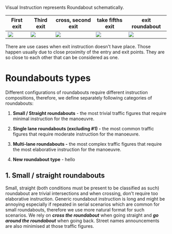 Visual Instruction represents Roundabout schematically.

| **First exit**     | **Third exit**     | **cross, second exit** | **take fifths exit** | **exit roundabout** |
| ------------------ | ------------------ | ---------------------- | -------------------- | ------------------- |
| ![](images/24.png) | ![](images/25.png) | ![](images/26.png)     | ![](images/27.png)   | ![](images/28.png)  |

There are use cases when exit instruction doesn't have place. Those happen usually due to close proximity of the entry and exit points. They are so close to each other that can be considered as one.

Roundabouts types
=================

Different configurations of roundabouts require different instruction compositions, therefore, we define separately following categories of roundabouts:

1. **Small / Straight roundabouts** \- the most trivial traffic figures that require minimal instruction for the manoeuvre.

2. **Single lane roundabouts (excluding #1) -** the most common traffic figures that require moderate instruction for the manoeuvre.

3. **Multi-lane roundabouts -** the most complex traffic figures that require the most elaborative instruction for the manoeuvre.

4. **New roundabout type** - hello

1\. Small / straight roundabouts
--------------------------------

Small, straight (both conditions must be present to be classified as such) roundabout are trivial intersections and when crossing, don't require too elaborative instruction. Generic roundabout instruction is long and might be annoying especially if repeated in serial scenarios which are common for small roundabouts, therefore we use more natural format for such scenarios. We rely on _**cross the roundabout**_ when going straight and _**go around the roundabout**_ when going back. Street names announcements are also minimised at those traffic figures.